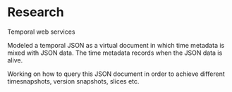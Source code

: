 # Research
Temporal web services

Modeled a temporal  JSON  as a virtual document in which time metadata is mixed with JSON data.
The time metadata records when the JSON data is alive. 

Working on how to query this JSON document in order to achieve different timesnapshots, version snapshots, slices etc.
